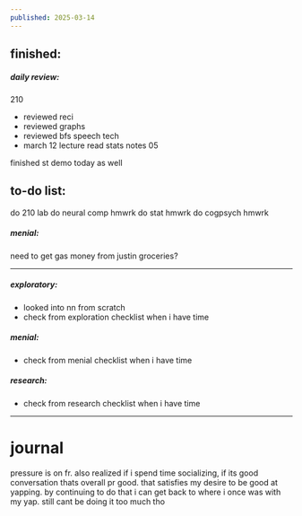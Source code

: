 ```yaml
---
published: 2025-03-14
---
```

## finished:

##### daily review:
210
- reviewed reci 
- reviewed graphs
- reviewed bfs
speech tech
- march 12 lecture
read stats notes 05

finished st demo today as well
## to-do list:

do 210 lab
do neural comp hmwrk
do stat hmwrk
do cogpsych hmwrk
##### menial:
need to get gas money from justin 
groceries?

----
##### exploratory:
- looked into nn from scratch
- check from exploration checklist when i have time
##### menial:
- check from menial checklist when i have time
##### research:
- check from research checklist when i have time

---
# journal

pressure is on fr. also realized if i spend time socializing, if its good conversation thats overall pr good. that satisfies my desire to be good at yapping. by continuing to do that i can get back to where i once was with my yap. still cant be doing it too much tho 